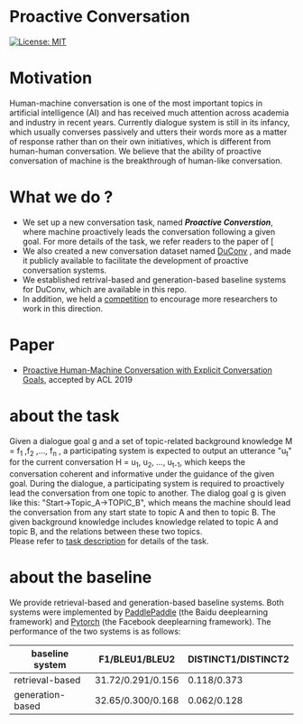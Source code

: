 Proactive Conversation
=============================
[![License: MIT](https://img.shields.io/badge/License-MIT-yellow.svg)](https://opensource.org/licenses/MIT)

# Motivation
Human-machine conversation is one of the most important topics in artificial intelligence (AI) and has received much attention across academia and industry in recent years. Currently dialogue system is still in its infancy, which usually converses passively and utters their words more as a matter of response rather than on their own initiatives, which is different from human-human conversation. We believe that the ability of proactive conversation of machine is the breakthrough of human-like conversation.

# What we do ?
* We set up a new conversation task, named ___Proactive Converstion___, where machine proactively leads the conversation following a given goal. For more details of the task, we refer readers to the paper of [ 
* We also created a new conversation dataset named [DuConv](https://ai.baidu.com/broad/subordinate?dataset=duconv) , and made it publicly available to facilitate the development of proactive conversation systems.
* We established retrival-based and generation-based baseline systems for DuConv, which are available in this repo.
* In addition, we held a [competition](http://lic2019.ccf.org.cn/talk) to encourage more researchers to work in this direction.

# Paper
* [Proactive Human-Machine Conversation with Explicit Conversation Goals](), accepted by ACL 2019

# about the task
Given a dialogue goal g and a set of topic-related background knowledge M = f<sub>1</sub> ,f<sub>2</sub> ,..., f<sub>n</sub> , a participating system is expected to output an utterance "u<sub>t</sub>" for the current conversation H = u<sub>1</sub>, u<sub>2</sub>, ..., u<sub>t-1</sub>, which keeps the conversation coherent and informative under the guidance of the given goal. During the dialogue, a participating system is required to proactively lead the conversation from one topic to another. The dialog goal g is given like this: "Start->Topic_A->TOPIC_B", which means the machine should lead the conversation from any start state to topic A and then to topic B. The given background knowledge includes knowledge related to topic A and topic B, and the relations between these two topics.<br>
Please refer to [task description](https://github.com/baidu/knowledge-driven-dialogue/blob/master/task_description.pdf) for details of the task.
# about the baseline
We provide retrieval-based and generation-based baseline systems. Both systems were implemented by [PaddlePaddle](http://paddlepaddle.org/) (the Baidu deeplearning framework) and [Pytorch](https://pytorch.org/) (the Facebook deeplearning framework). The performance of the two systems is as follows:

| baseline system | F1/BLEU1/BLEU2 | DISTINCT1/DISTINCT2 |
| ------------- | ------------ | ------------ |
| retrieval-based | 31.72/0.291/0.156 | 0.118/0.373 |
| generation-based | 32.65/0.300/0.168 | 0.062/0.128 |

